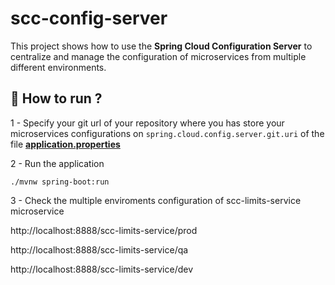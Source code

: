 # scc-config-server
This project shows how to use the **Spring Cloud Configuration Server** to centralize and manage the configuration of microservices
from multiple different environments.



## 🚀 How to run ?

1 - Specify your git url of your repository where you has store your microservices configurations on  `spring.cloud.config.server.git.uri` of the file **[application.properties](src/main/resources/application.properties)**

2 - Run the application

```shell script
./mvnw spring-boot:run
```
3 - Check the multiple enviroments configuration of scc-limits-service microservice

http://localhost:8888/scc-limits-service/prod

http://localhost:8888/scc-limits-service/qa

http://localhost:8888/scc-limits-service/dev

